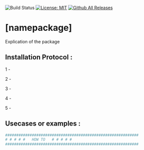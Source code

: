 ![Build Status](https://github.com/hi-paris/IOKR-Neural-Network/workflows/pytesting/badge.svg)
[![License: MIT](https://img.shields.io/badge/License-MIT-yellow.svg)](https://opensource.org/licenses/MIT)
[![Github All Releases](https://img.shields.io/github/downloads/hi-paris/IOKR-Neural-Network/total.svg)]()

# [namepackage]

Explication of the package

## Installation Protocol :

1 - 

2 - 

3 - 

4 - 

5 - 


## Usecases or examples : 

```python
############################################################
# # # # #   HOW TO	 # # # # #
############################################################



```
